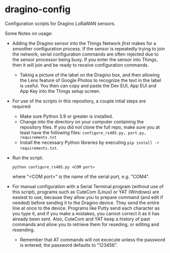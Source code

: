 # dragino-config

Configuration scripts for Dragino LoRaWAN sensors.

Some Notes on usage:

* Adding the Dragino sensor into the Things Network *first* makes for a smoother
configuration process.  If the sensor is repeatedly trying to join the network,
serial configuration commands are often rejected due to the sensor processor being busy.
If you enter the sensor into Things, then it will join and be ready to receive
configuration commands.
    * Taking a picture of the label on the Dragino box, and then allowing the Lens 
    feature of Google Photos to recognize the text in the label is useful.  You then
    can copy and paste the Dev EUI, App EUI and App Key into the Things setup screen.

* For use of the scripts in this repository, a couple intial steps are required:
    * Make sure Python 3.9 or greater is installed.
    * Change into the directory on your computer containing the repository files. If you did *not* clone the full repo, make sure you at least have the following files: `configure_rs485.py, port.py, requirements.txt`
    * Install the necessary Python libraries by executing `pip install -r requirements.txt`.

* Run the script:

    ```
    python configure_rs485.py <COM port>
    ```
    where "\<COM port\>" is the name of the serial port, e.g. "COM4".
* For manual configuration with a Serial Terminal program (without use of this script), 
programs such as CuteCom (Linux) or YAT (Windows) are easiest to
use, because they allow you to prepare command (and edit if needed) before sending
it to the Dragino device.  They send the entire line at once to the device. Programs
like Putty send each character as you type it, and if you make a mistakes, you cannot
correct it as it has already been sent.  Also, CuteCom and YAT keep a history of past
commands and allow you to retrieve them for reseding, or editing and resending.
    * Remember that AT commands will not excecute unless the password is entered; the password defaults to "123456".
